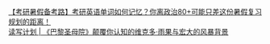   
[【考研暑假备考路】考研英语单词如何记忆？你离政治80+可能只差这份暑假复习规划的距离！](http://www.dianyue.me/archives/753/lmk865wuaabcpfrv/)  
[读写计划 | 《巴黎圣母院》颠覆你认知的维克多·雨果与宏大的风暴背景](http://www.dianyue.me/archives/430/9q060gh12pxcl2sf/)